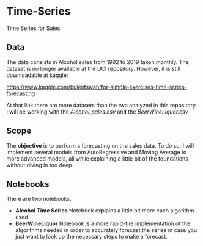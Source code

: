 # Time-Series
Time Series for Sales 


## **Data**

The data consists in Alcohol sales from 1992 to 2019 taken monthly. The dataset is no longer available at the UCI repository. However, it is still downloadable at kaggle:

https://www.kaggle.com/bulentsiyah/for-simple-exercises-time-series-forecasting

At that link there are more datasets than the two analyzed in this repository. I will be working with the *Alcohol_sales.csv* and the *BeerWineLiquor.csv*


## **Scope**

The **objective** is to perform a forecasting on the sales data. To do so, I will implement several models from AutoRegressive and Moving Average to more advanced models, all while explaining a little bit of the foundations without diving in too deep.

## Notebooks

There are two notebooks.

- **Alcohol Time Series** Notebook explains a little bit more each algorithm used.
- **BeerWineLiquor** Notebook is a more rapid-fire implementation of the algorithms needed in order to accurately forecast the series in case you just want to look up the necessary steps to make a forecast.
